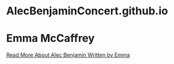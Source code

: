 # AlecBenjaminConcert.github.io
<h1>Emma McCaffrey</h1>
<a href="file:///C:/Users/harmo/OneDrive%20-%20Rural%20Mutual%20Insurance%20Company/Desktop/alec%20benjamin%20site.html/">Read More About Alec Benjamin Written by Emma</a>
